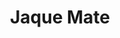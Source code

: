 ---
title: "Jaque Mate"
url: /ciudad-autonoma-de-buenos-aires/jaque-mate/
shop: menaje del hogar
---